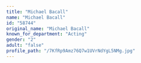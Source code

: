 ```yaml
---
title: "Michael Bacall"
name: "Michael Bacall"
id: "58744"
original_name: "Michael Bacall"
known_for_department: "Acting"
gender: "2"
adult: "false"
profile_path: "/7KfRp9Amz76Q7w1UVrNdYgL5NMg.jpg"
---
```

